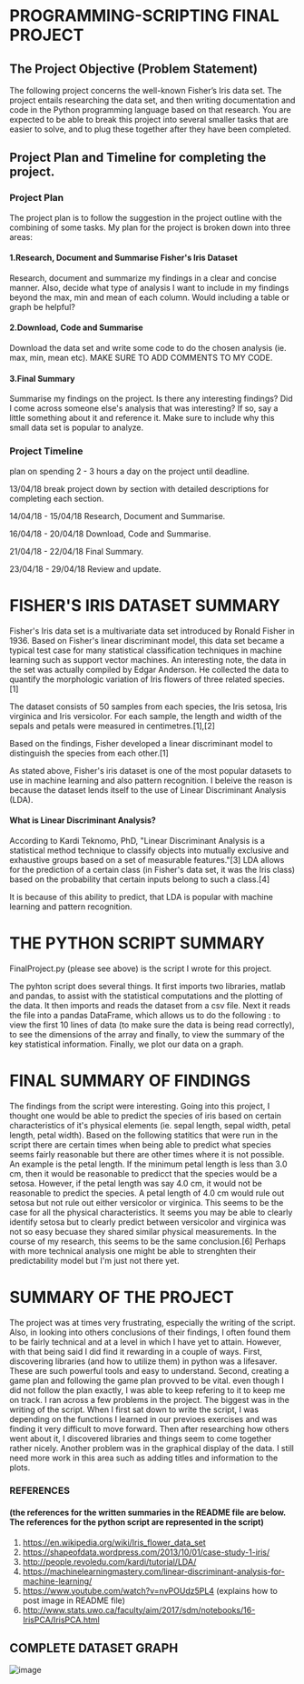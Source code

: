 # PROGRAMMING-SCRIPTING FINAL PROJECT

## The Project Objective (Problem Statement)
The following project concerns the well-known Fisher’s Iris data set. The project entails researching the data set, and then writing documentation and code in the Python programming language based on that research. You are expected to be able to break this project into several smaller tasks that are easier to solve, and to plug these together after they have been completed.  

## Project Plan and Timeline for completing the project.

### Project Plan
The project plan is to follow the suggestion in the project outline with the combining of some tasks.
My plan for the project is broken down into three areas:

#### 1.Research, Document and Summarise Fisher's Iris Dataset

Research, document and summarize my findings in a clear and concise manner.
Also, decide what type of analysis I want to include in my findings beyond the max, min and mean of
each column. Would including a table or graph be helpful?

#### 2.Download, Code and Summarise

Download the data set and write some code to do the chosen analysis (ie. max, min, mean etc).
MAKE SURE TO ADD COMMENTS TO MY CODE.

#### 3.Final Summary

Summarise my findings on the project. Is there any interesting findings? Did I come across
someone else's analysis that was interesting? If so, say a little something about it and reference it.
Make sure to include why this small data set is popular to analyze.

### Project Timeline

plan on spending 2 - 3 hours a day on the project until deadline.

13/04/18 break project down by section with detailed descriptions for completing each section.

14/04/18 - 15/04/18 Research, Document and Summarise.

16/04/18 - 20/04/18 Download, Code and Summarise.

21/04/18 - 22/04/18 Final Summary.

23/04/18 - 29/04/18 Review and update.


# FISHER'S IRIS DATASET SUMMARY

Fisher's Iris data set is a multivariate data set introduced by Ronald Fisher in 1936. Based on Fisher's linear discriminant model, this data set became a typical test case for many statistical classification techniques in machine learning such as support vector machines. An interesting note, the data in the set was actually compiled by Edgar Anderson. He collected the data to quantify the morphologic variation of Iris flowers of three related species. [1]

The dataset consists of 50 samples from each species, the Iris setosa, Iris virginica and Iris versicolor. For each sample, the
length and width of the sepals and petals were measured in centimetres.[1],[2]

Based on the findings, Fisher developed a linear discriminant model to distinguish the species from each other.[1]

As stated above, Fisher's iris dataset is one of the most popular datasets to use in machine learning and also pattern recognition. I beleive the reason is because the dataset lends itself to the use of Linear Discriminant Analysis (LDA). 

#### What is Linear Discriminant Analysis?
According to Kardi Teknomo, PhD, "Linear Discriminant Analysis is a statistical method technique to classify objects into mutually exclusive and exhaustive groups based on a set of measurable features."[3] LDA allows for the prediction of a certain class (in Fisher's data set, it was the Iris class) based on the probability that certain inputs belong to such a class.[4]

It is because of this ability to predict, that LDA is popular with machine learning and pattern recognition. 


# THE PYTHON SCRIPT SUMMARY
FinalProject.py (please see above) is the script I wrote for this project.

The pyhton script does several things. It first imports two libraries, matlab and pandas, to assist with the statistical computations and the plotting of the data. It then imports and reads the dataset from a csv file. Next it reads the file into a pandas DataFrame, which allows us to do the following : to view the first 10 lines of data (to make sure the data is being read correctly), to see the dimensions of the array and finally, to view the summary of the key statistical information. Finally, we plot our data on a graph.

# FINAL SUMMARY OF FINDINGS
The findings from the script were interesting. Going into this project, I thought one would be able to predict the species of iris
based on certain characteristics of it's physical elements (ie. sepal length, sepal width, petal length, petal width). Based on the following statitics that were run in the script there are certain times when being able to predict what species seems fairly reasonable but there are other times where it is not possible. An example is the petal length. If the minimum petal length is less than 3.0 cm, then it would be reasonable to predicct that the species would be a setosa. However, if the petal length was say 4.0 cm, it would not be reasonable to predict the species. A petal length of 4.0 cm would rule out setosa but not rule out either versicolor or virginica.
This seems to be the case for all the physical characteristics.  It seems you may be able to clearly identify setosa but to clearly predict between versicolor and virginica was not so easy becuase they shared similar physical measurements. In the course of my research, this seems to be the same conclusion.[6]
Perhaps with more technical analysis one might be able to strenghten their predictability model but I'm just not there yet.

# SUMMARY OF THE PROJECT
The project was at times very frustrating, especially the writing of the script. Also, in looking into others conclusions of their findings, I often found them to be fairly technical and at a level in which I have yet to attain. However, with that being said I did find it rewarding in a couple of ways. First, discovering libraries (and how to utilize them) in python was a lifesaver. These are such powerful tools and easy to understand. Second, creating a game plan and following the game plan provved to be vital. even though I did not follow the plan exactly, I was able to keep refering to it to keep me on track.
I ran across a few problems in the project. The biggest was in the writing of the script. When I first sat down to write the script, I was depending on the functions I learned in our previoes exercises and was finding it very difficult to move forward. Then after researching how others went about it, I discovered libraries and things seem to come together rather nicely. Another problem was in the graphical display of the data. I still need more work in this area such as adding titles and information to the plots.



### REFERENCES 
#### (the references for the written summaries in the README file are below. The references for the python script are represented in the script)

1. https://en.wikipedia.org/wiki/Iris_flower_data_set
2. https://shapeofdata.wordpress.com/2013/10/01/case-study-1-iris/
3. http://people.revoledu.com/kardi/tutorial/LDA/
4. https://machinelearningmastery.com/linear-discriminant-analysis-for-machine-learning/
5. https://www.youtube.com/watch?v=nvPOUdz5PL4 (explains how to post image in README file)
6. http://www.stats.uwo.ca/faculty/aim/2017/sdm/notebooks/16-IrisPCA/IrisPCA.html



##                     COMPLETE DATASET GRAPH
![image](https://user-images.githubusercontent.com/36194250/38903663-e0290a0e-429d-11e8-9778-96f8982ec8d1.png)









